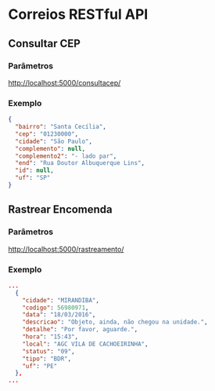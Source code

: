 # Correios RESTful API

## Consultar CEP

### Parâmetros

[http://localhost:5000/consultacep/](http://localhost:5000/consultacep/)

### Exemplo

```json
{
  "bairro": "Santa Cecília",
  "cep": "01230000",
  "cidade": "São Paulo",
  "complemento": null,
  "complemento2": "- lado par",
  "end": "Rua Doutor Albuquerque Lins",
  "id": null,
  "uf": "SP"
}
```

## Rastrear Encomenda

### Parâmetros

[http://localhost:5000/rastreamento/](http://localhost:5000/rastreamento/)

### Exemplo

```json
...
  {
    "cidade": "MIRANDIBA",
    "codigo": 56980971,
    "data": "18/03/2016",
    "descricao": "Objeto, ainda, não chegou na unidade.",
    "detalhe": "Por favor, aguarde.",
    "hora": "15:43",
    "local": "AGC VILA DE CACHOEIRINHA",
    "status": "09",
    "tipo": "BDR",
    "uf": "PE"
  },
...
```
